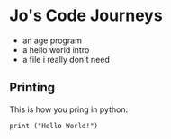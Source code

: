 # Jo's Code Journeys

 * an age program
 * a hello world intro
 * a file i really don't need 

## Printing

This is how you pring in python:

```
print ("Hello World!")
```
